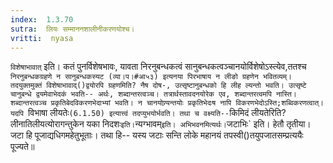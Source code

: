 ```yaml
---
index:  1.3.70
sutra:  लियः सम्माननशालीनीकरणयोश्च।
vritti:  nyasa
---
```


`विशेषाभावात्` इति। कतं पुनर्विशेषभावः, यावता निरनुबन्धकत्वं सानुबन्धकत्वञ्चानयोर्विशेषोऽस्त्येव,ततश्च `निरनुबन्धकग्रहणे न सानुबन्धकस्यट (व्या।प।#आ५३) इत्यनया पिरभाषाय न लीङो ग्रहणेन भवितव्यम्। तदयुक्तमुक्तं विशेषाभावाद्()द्वयोरपि ग्रहणमिति? नैष दोष-, उत्सृष्टानुबन्धको हि लीह ल्यन्तो भवति। उत्सृष्टे चानुबन्धे द्वयमेवाभेदकं भवति-- अर्थः, शब्दान्तरत्वञ्च। तत्रार्थस्तावदनयोरेक एव, शब्दान्तरत्वमपि नास्ति। शब्दान्तरत्वञ्च प्रकृतिबेदविकरणभेदाभ्यां भवति। न चानयोण्र्यन्तयोः प्रकृतिभेदःष नापि विकरणभेदोऽस्ति;शब्विकरणत्वात्। यदपि `विभाषा लीयतेः` (6.1.50) इत्यात्त्वं तदप्युभयोर्भवति। तथा च वक्ष्यति-- `किमिदं लीयतेरिति? लीनातिलीयत्योरागन्तुकेन यका निदशः` इति। `न्यग्भावम्` इति। अभिभवनमित्यर्थः। `जटाभिः` इति। हेतौ तृतीया। जटा हि पूजाद्यधिगमहेतुभूताः। तथा हि-- यस्य जटाः सन्ति लोके महानयं तपस्वी()तयुपजातसम्प्रत्ययैः पूज्यते॥
